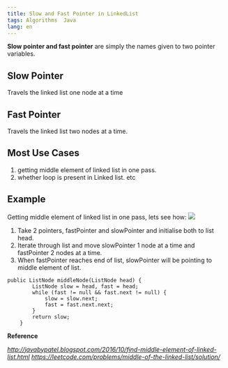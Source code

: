 ```yaml
---
title: Slow and Fast Pointer in LinkedList
tags: Algorithms  Java
lang: en
---
```


**Slow pointer and fast pointer** are simply the names given to two pointer variables.
## **Slow Pointer**
Travels the linked list one node at a time

## **Fast Pointer**
Travels the linked list two nodes at a time.

## Most Use Cases
1. getting middle element of linked list in one pass.
1. whether loop is present in Linked list. etc

## Example
Getting middle element of linked list in one pass, lets see how:
![](https://1.bp.blogspot.com/-BYaZ6jhttf8/WZA3j_f-ZtI/AAAAAAAACD8/cY6RO6cYn9ojZtawiteI-r_ztdtfHgESgCLcBGAs/s1600/middle-element-of-linked-list-algorithm-approach2.png)
1. Take 2 pointers, fastPointer and slowPointer and initialise both to list head.
1. Iterate through list and move slowPointer 1 node at a time and fastPointer 2 nodes at a time.
1. When fastPointer reaches end of list, slowPointer will be pointing to middle element of list.

```
public ListNode middleNode(ListNode head) {
        ListNode slow = head, fast = head;
        while (fast != null && fast.next != null) {
            slow = slow.next;
            fast = fast.next.next;
        }
        return slow;
    }
```



**Reference**

*http://javabypatel.blogspot.com/2016/10/find-middle-element-of-linked-list.html*
*https://leetcode.com/problems/middle-of-the-linked-list/solution/*